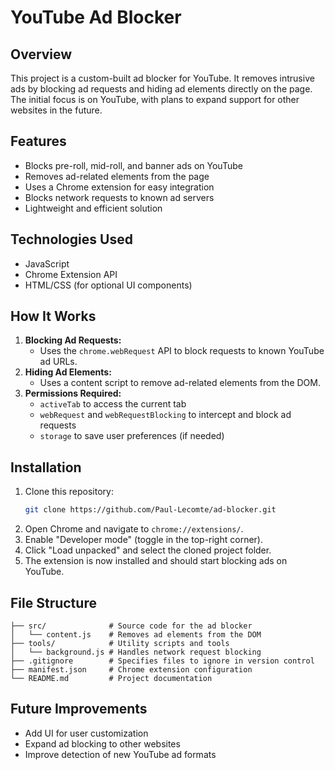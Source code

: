 # YouTube Ad Blocker

## Overview
This project is a custom-built ad blocker for YouTube. It removes intrusive ads by blocking ad requests and hiding ad elements directly on the page. The initial focus is on YouTube, with plans to expand support for other websites in the future.

## Features
- Blocks pre-roll, mid-roll, and banner ads on YouTube
- Removes ad-related elements from the page
- Uses a Chrome extension for easy integration
- Blocks network requests to known ad servers
- Lightweight and efficient solution

## Technologies Used
- JavaScript
- Chrome Extension API
- HTML/CSS (for optional UI components)

## How It Works
1. **Blocking Ad Requests:**
   - Uses the `chrome.webRequest` API to block requests to known YouTube ad URLs.
2. **Hiding Ad Elements:**
   - Uses a content script to remove ad-related elements from the DOM.
3. **Permissions Required:**
   - `activeTab` to access the current tab
   - `webRequest` and `webRequestBlocking` to intercept and block ad requests
   - `storage` to save user preferences (if needed)

## Installation
1. Clone this repository:
   ```sh
   git clone https://github.com/Paul-Lecomte/ad-blocker.git
   ```
2. Open Chrome and navigate to `chrome://extensions/`.
3. Enable "Developer mode" (toggle in the top-right corner).
4. Click "Load unpacked" and select the cloned project folder.
5. The extension is now installed and should start blocking ads on YouTube.

## File Structure
```
├── src/              # Source code for the ad blocker
│   └── content.js    # Removes ad elements from the DOM
├── tools/            # Utility scripts and tools
│   └── background.js # Handles network request blocking
├── .gitignore        # Specifies files to ignore in version control
├── manifest.json     # Chrome extension configuration
└── README.md         # Project documentation
```

## Future Improvements
- Add UI for user customization
- Expand ad blocking to other websites
- Improve detection of new YouTube ad formats